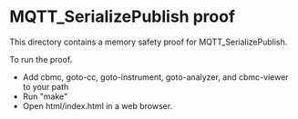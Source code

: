 MQTT_SerializePublish proof
==============

This directory contains a memory safety proof for MQTT_SerializePublish.

To run the proof.
* Add cbmc, goto-cc, goto-instrument, goto-analyzer, and cbmc-viewer
  to your path
* Run "make"
* Open html/index.html in a web browser.
